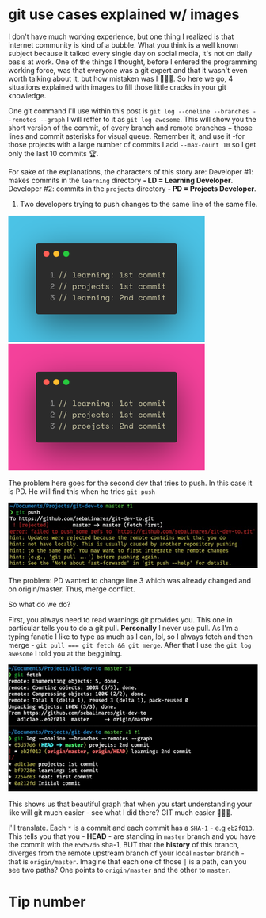 # git use cases explained w/ images

I don't have much working experience, but one thing I realized is that internet community is kind of a bubble. What you think is a well known subject because it talked every single day on social media, it's not on daily basis at work. One of the things I thought, before I entered the programming working force, was that everyone was a git expert and that it wasn't even worth talking about it, but how mistaken was I 🤷🏽‍♂️. So here we go, 4 situations explained with images to fill those little cracks in your git knowledge.

One git command I'll use within this post is `git log --oneline --branches --remotes --graph` I will reffer to it as `git log awesome`. This will show you the short version of the commit, of every branch and remote branches + those lines and commit asterisks for visual queue. Remember it, and use it -for those projects with a large number of commits I add `--max-count 10` so I get only the last 10 commits 🏆.

For sake of the explanations, the characters of this story are: Developer #1: makes commits in the `learning` directory **- LD = Learning Developer**. Developer #2: commits in the `projects` directory **- PD = Projects Developer**. 

1. Two developers trying to push changes to the same line of the same file.

![learning-1](https://raw.githubusercontent.com/sebaLinares/screenshots/master/blog-posts/git/learning-1.png)![learning-1](https://raw.githubusercontent.com/sebaLinares/screenshots/master/blog-posts/git/projects-1.png)

The problem here goes for the second dev that tries to push. In this case it is PD. He will find this when he tries `git push`

![merge-conflict](https://raw.githubusercontent.com/sebaLinares/screenshots/master/blog-posts/git/merge-conflict.png)

The problem: PD wanted to change line 3 which was already changed and on origin/master. Thus, merge conflict. 

So what do we do?

First, you always need to read warnings git provides you. This one in particular tells you to do a git pull. **Personally** I never use pull. As I'm a typing fanatic I like to type as much as I can, lol, so I always fetch and then merge - `git pull === git fetch && git merge`. After that I use the `git log awesome` I told you at the beggining.

![merge-conflict](https://raw.githubusercontent.com/sebaLinares/screenshots/master/blog-posts/git/fetch-msg.png)

This shows us that beautiful graph that when you start understanding your like will git much easier - see what I did there? GIT much easier 🤦🏽‍♂️.

I'll translate. Each `*` is a commit and each commit has a `SHA-1` - e.g `eb2f013`. This tells you that you - **HEAD** - are standing in `master` branch and you have the commit with the `65d57d6` sha-1, BUT that the **history** of this branch, diverges from the remote upstream branch of your local `master` branch - that is `origin/master`. Imagine that each one of those `|` is a path, can you see two paths? One points to `origin/master` and the other to `master`. 

# Tip number

